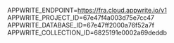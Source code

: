 APPWRITE_ENDPOINT=https://fra.cloud.appwrite.io/v1
APPWRITE_PROJECT_ID=67e47f4a003d75e7cc47
APPWRITE_DATABASE_ID=67e47ff2000a76f52a7f
APPWRITE_COLLECTION_ID=6825191e0002a69deddb